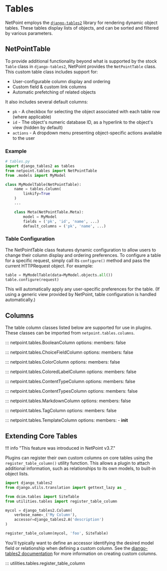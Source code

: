 # Tables

NetPoint employs the [`django-tables2`](https://django-tables2.readthedocs.io/) library for rendering dynamic object tables. These tables display lists of objects, and can be sorted and filtered by various parameters.

## NetPointTable

To provide additional functionality beyond what is supported by the stock `Table` class in `django-tables2`, NetPoint provides the `NetPointTable` class. This custom table class includes support for:

* User-configurable column display and ordering
* Custom field & custom link columns
* Automatic prefetching of related objects

It also includes several default columns:

* `pk` - A checkbox for selecting the object associated with each table row (where applicable)
* `id` - The object's numeric database ID, as a hyperlink to the object's view (hidden by default)
* `actions` - A dropdown menu presenting object-specific actions available to the user

### Example

```python
# tables.py
import django_tables2 as tables
from netpoint.tables import NetPointTable
from .models import MyModel

class MyModelTable(NetPointTable):
    name = tables.Column(
        linkify=True
    )
    ...

    class Meta(NetPointTable.Meta):
        model = MyModel
        fields = ('pk', 'id', 'name', ...)
        default_columns = ('pk', 'name', ...)
```

### Table Configuration

The NetPointTable class features dynamic configuration to allow users to change their column display and ordering preferences. To configure a table for a specific request, simply call its `configure()` method and pass the current HTTPRequest object. For example:

```python
table = MyModelTable(data=MyModel.objects.all())
table.configure(request)
```

This will automatically apply any user-specific preferences for the table. (If using a generic view provided by NetPoint, table configuration is handled automatically.)

## Columns

The table column classes listed below are supported for use in plugins. These classes can be imported from `netpoint.tables.columns`.

::: netpoint.tables.BooleanColumn
    options:
      members: false

::: netpoint.tables.ChoiceFieldColumn
    options:
      members: false

::: netpoint.tables.ColorColumn
    options:
      members: false

::: netpoint.tables.ColoredLabelColumn
    options:
      members: false

::: netpoint.tables.ContentTypeColumn
    options:
      members: false

::: netpoint.tables.ContentTypesColumn
    options:
      members: false

::: netpoint.tables.MarkdownColumn
    options:
      members: false

::: netpoint.tables.TagColumn
    options:
      members: false

::: netpoint.tables.TemplateColumn
    options:
      members:
        - __init__

## Extending Core Tables

!!! info "This feature was introduced in NetPoint v3.7."

Plugins can register their own custom columns on core tables using the `register_table_column()` utility function. This allows a plugin to attach additional information, such as relationships to its own models, to built-in object lists.

```python
import django_tables2
from django.utils.translation import gettext_lazy as _

from dcim.tables import SiteTable
from utilities.tables import register_table_column

mycol = django_tables2.Column(
    verbose_name=_('My Column'),
    accessor=django_tables2.A('description')
)

register_table_column(mycol, 'foo', SiteTable)
```

You'll typically want to define an accessor identifying the desired model field or relationship when defining a custom column. See the [django-tables2 documentation](https://django-tables2.readthedocs.io/) for more information on creating custom columns.

::: utilities.tables.register_table_column
